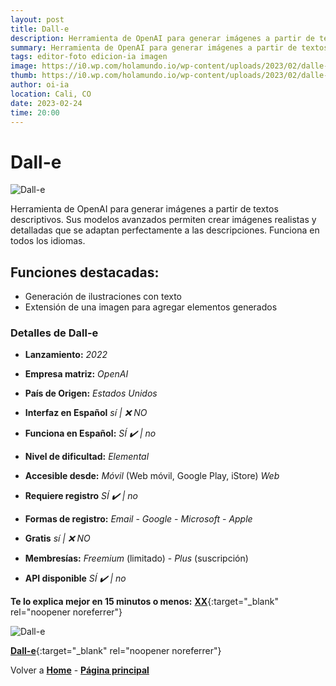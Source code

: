 ```yaml
---
layout: post
title: Dall-e
description: Herramienta de OpenAI para generar imágenes a partir de textos descriptivos.
summary: Herramienta de OpenAI para generar imágenes a partir de textos descriptivos. Sus modelos avanzados permiten crear imágenes realistas y detalladas que se adaptan perfectamente a las descripciones. Funciona en todos los idiomas.
tags: editor-foto edicion-ia imagen
image: https://i0.wp.com/holamundo.io/wp-content/uploads/2023/02/dalle-2.png?resize=519%2C156&ssl=1
thumb: https://i0.wp.com/holamundo.io/wp-content/uploads/2023/02/dalle-2.png?resize=519%2C156&ssl=1
author: oi-ia
location: Cali, CO
date: 2023-02-24
time: 20:00
---
```


# Dall-e

![Dall-e](https://i0.wp.com/holamundo.io/wp-content/uploads/2023/02/dalle-2.png?resize=519%2C156&ssl=1)

Herramienta de OpenAI para generar imágenes a partir de textos descriptivos. Sus modelos avanzados permiten crear imágenes realistas y detalladas que se adaptan perfectamente a las descripciones. Funciona en todos los idiomas.

## Funciones destacadas:

- Generación de ilustraciones con texto
- Extensión de una imagen para agregar elementos generados

### Detalles de Dall-e

- **Lanzamiento:**
  _2022_

- **Empresa matriz:**
  _OpenAI_

- **País de Origen:**
  _Estados Unidos_

- **Interfaz en Español**
  _sí | ❌ NO_

- **Funciona en Español:**
  _SÍ ✔️ | no_

- **Nivel de dificultad:**
  _Elemental_

- **Accesible desde:**
  _Móvil_ (Web móvil, Google Play, iStore)
  _Web_

- **Requiere registro**
  _SÍ ✔️ | no_

- **Formas de registro:**
  _Email_ - _Google_ - _Microsoft_ - _Apple_

- **Gratis**
  _sí | ❌ NO_

- **Membresías:**
  _Freemium_ (limitado) - _Plus_ (suscripción)

- **API disponible**
  _SÍ ✔️ | no_

**Te lo explica mejor en 15 minutos o menos:**
[**XX**](https://www.youtube.com/watch?v=xx){:target="\_blank" rel="noopener noreferrer"}

![Dall-e](https://i0.wp.com/holamundo.io/wp-content/uploads/2023/02/dalle-2.png?resize=519%2C156&ssl=1/)

[**Dall-e**](https://openai.com/dall-e-2/){:target="\_blank" rel="noopener noreferrer"}

Volver a [**Home**](https://lucfreelance.github.io/board/) -
[**Página principal**](https://oportunidadesilimitadas.com)
